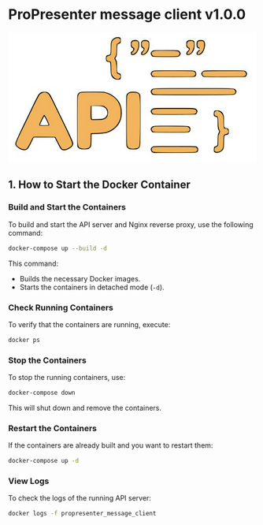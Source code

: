 # ProPresenter message client v1.0.0
![REST API Executor Server](assets/api-rest-log.png "REST API Executor Server")

## **1. How to Start the Docker Container**

### **Build and Start the Containers**

To build and start the API server and Nginx reverse proxy, use the following command:

```bash
docker-compose up --build -d
```

This command:
- Builds the necessary Docker images.
- Starts the containers in detached mode (`-d`).

### **Check Running Containers**

To verify that the containers are running, execute:

```bash
docker ps
```

### **Stop the Containers**

To stop the running containers, use:

```bash
docker-compose down
```

This will shut down and remove the containers.

### **Restart the Containers**

If the containers are already built and you want to restart them:

```bash
docker-compose up -d
```

### **View Logs**

To check the logs of the running API server:

```bash
docker logs -f propresenter_message_client
```
